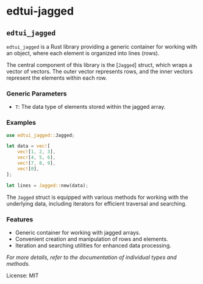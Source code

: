 # edtui-jagged

## `edtui_jagged`

`edtui_jagged` is a Rust library providing a generic container for working with an object,
where each element is organized into lines (rows).

The central component of this library is the [`Jagged`] struct, which wraps a vector of
vectors. The outer vector represents rows, and the inner vectors represent the elements
within each row.

### Generic Parameters

- `T`: The data type of elements stored within the jagged array.

### Examples

```rust
use edtui_jagged::Jagged;

let data = vec![
    vec![1, 2, 3],
    vec![4, 5, 6],
    vec![7, 8, 9],
    vec![0],
];

let lines = Jagged::new(data);
```

The `Jagged` struct is equipped with various methods for working with the underlying data,
including iterators for efficient traversal and searching.

### Features

- Generic container for working with jagged arrays.
- Convenient creation and manipulation of rows and elements.
- Iteration and searching utilities for enhanced data processing.

_For more details, refer to the documentation of individual types and methods._

License: MIT
